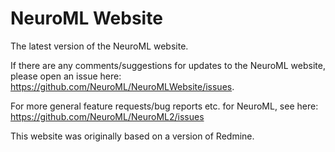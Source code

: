 NeuroML Website
===============

The latest version of the NeuroML website.

If there are any comments/suggestions for updates to the NeuroML website, please open an issue here: https://github.com/NeuroML/NeuroMLWebsite/issues.

For more general feature requests/bug reports etc. for NeuroML, see here: https://github.com/NeuroML/NeuroML2/issues


This website was originally based on a version of Redmine. 
